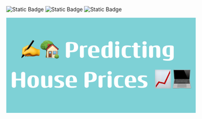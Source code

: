 ![Static Badge](https://img.shields.io/badge/2022-orange)
![Static Badge](https://img.shields.io/badge/development-yellow)
![Static Badge](https://img.shields.io/badge/RStudio-lightblue)


![Thumbnail](https://raw.githubusercontent.com/4nuG/predicting-house-prices/main/Predicting_House_Prices.png)
